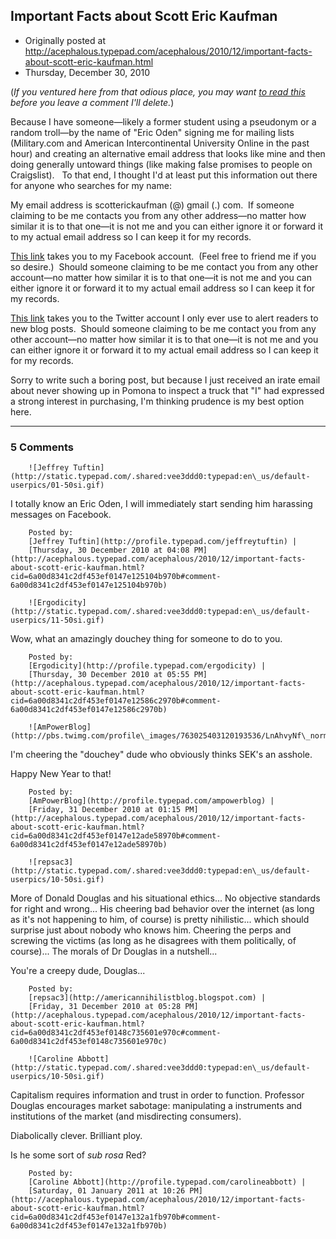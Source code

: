 ## Important Facts about Scott Eric Kaufman

 * Originally posted at http://acephalous.typepad.com/acephalous/2010/12/important-facts-about-scott-eric-kaufman.html
 * Thursday, December 30, 2010



(_If you ventured here from that odious place, you may want [to read this](http://acephalous.typepad.com/acephalous/2010/12/the-donalde-rings-in-the-new-year.html) before you leave a comment I'll delete._)

Because I have someone—likely a former student using a pseudonym or a random troll—by the name of "Eric Oden" signing me for mailing lists (Military.com and American Intercontinental University Online in the past hour) and creating an alternative email address that looks like mine and then doing generally untoward things (like making false promises to people on Craigslist).   To that end, I thought I'd at least put this information out there for anyone who searches for my name:

My email address is scotterickaufman (@) gmail (.) com.  If someone claiming to be me contacts you from any other address—no matter how similar it is to that one—it is not me and you can either ignore it or forward it to my actual email address so I can keep it for my records.

[This link](http://www.facebook.com/scotterickaufman) takes you to my Facebook account.  (Feel free to friend me if you so desire.)  Should someone claiming to be me contact you from any other account—no matter how similar it is to that one—it is not me and you can either ignore it or forward it to my actual email address so I can keep it for my records.

[This link](http://twitter.com/#!/scottekaufman) takes you to the Twitter account I only ever use to alert readers to new blog posts.  Should someone claiming to be me contact you from any other account—no matter how similar it is to that one—it is not me and you can either ignore it or forward it to my actual email address so I can keep it for my records.

Sorry to write such a boring post, but because I just received an irate email about never showing up in Pomona to inspect a truck that "I" had expressed a strong interest in purchasing, I'm thinking prudence is my best option here.

		

* * *

### 5 Comments 

		

                
[]()

	

		![Jeffrey Tuftin](http://static.typepad.com/.shared:vee3ddd0:typepad:en\_us/default-userpics/01-50si.gif)
	

	

		

I totally know an Eric Oden, I will immediately start sending him harassing messages on Facebook.  

	

		Posted by:
		[Jeffrey Tuftin](http://profile.typepad.com/jeffreytuftin) |
		[Thursday, 30 December 2010 at 04:08 PM](http://acephalous.typepad.com/acephalous/2010/12/important-facts-about-scott-eric-kaufman.html?cid=6a00d8341c2df453ef0147e125104b970b#comment-6a00d8341c2df453ef0147e125104b970b)

[]()

	

		![Ergodicity](http://static.typepad.com/.shared:vee3ddd0:typepad:en\_us/default-userpics/11-50si.gif)
	

	

		

Wow, what an amazingly douchey thing for someone to do to you.

	

		Posted by:
		[Ergodicity](http://profile.typepad.com/ergodicity) |
		[Thursday, 30 December 2010 at 05:55 PM](http://acephalous.typepad.com/acephalous/2010/12/important-facts-about-scott-eric-kaufman.html?cid=6a00d8341c2df453ef0147e12586c2970b#comment-6a00d8341c2df453ef0147e12586c2970b)

[]()

	

		![AmPowerBlog](http://pbs.twimg.com/profile\_images/763025403120193536/LnAhvyNf\_normal.jpg)
	

	

		

I'm cheering the "douchey" dude who obviously thinks SEK's an asshole. 

Happy New Year to that! 

	

		Posted by:
		[AmPowerBlog](http://profile.typepad.com/ampowerblog) |
		[Friday, 31 December 2010 at 01:15 PM](http://acephalous.typepad.com/acephalous/2010/12/important-facts-about-scott-eric-kaufman.html?cid=6a00d8341c2df453ef0147e12ade58970b#comment-6a00d8341c2df453ef0147e12ade58970b)

[]()

	

		![repsac3](http://static.typepad.com/.shared:vee3ddd0:typepad:en\_us/default-userpics/10-50si.gif)
	

	

		

More of Donald Douglas and his situational ethics... No objective standards for right and wrong... His cheering bad behavior over the internet (as long as it's not happening to him, of course) is pretty nihilistic... which should surprise just about nobody who knows him. Cheering the perps and screwing the victims (as long as he disagrees with them politically, of course)... The morals of Dr Douglas in a nutshell...

You're a creepy dude, Douglas...

	

		Posted by:
		[repsac3](http://americannihilistblog.blogspot.com) |
		[Friday, 31 December 2010 at 05:28 PM](http://acephalous.typepad.com/acephalous/2010/12/important-facts-about-scott-eric-kaufman.html?cid=6a00d8341c2df453ef0148c735601e970c#comment-6a00d8341c2df453ef0148c735601e970c)

[]()

	

		![Caroline Abbott](http://static.typepad.com/.shared:vee3ddd0:typepad:en\_us/default-userpics/10-50si.gif)
	

	

		

Capitalism requires information and trust in order to function.  Professor Douglas encourages market sabotage: manipulating a instruments and institutions of the market (and misdirecting consumers). 

Diabolically clever.  Brilliant ploy.  

Is he some sort of _sub rosa_ Red?   

	

		Posted by:
		[Caroline Abbott](http://profile.typepad.com/carolineabbott) |
		[Saturday, 01 January 2011 at 10:26 PM](http://acephalous.typepad.com/acephalous/2010/12/important-facts-about-scott-eric-kaufman.html?cid=6a00d8341c2df453ef0147e132a1fb970b#comment-6a00d8341c2df453ef0147e132a1fb970b)

		

        